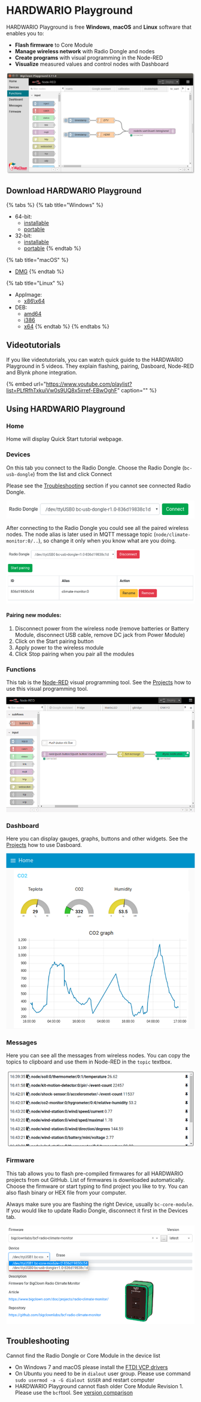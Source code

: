 # HARDWARIO Playground

HARDWARIO Playground is free **Windows**, **macOS** and **Linux** software that enables you to:

* **Flash firmware** to Core Module
* **Manage wireless network** with Radio Dongle and nodes
* **Create programs** with visual programming in the Node-RED
* **Visualize** measured values and control nodes with Dashboard

![](../.gitbook/assets/_basics_bigclown-playground_playground.png)

## Download HARDWARIO Playground

{% tabs %}
{% tab title="Windows" %}
* 64-bit:
  * [installable](https://github.com/bigclownlabs/bch-playground/releases/download/v1.1.0/bigclown-playground-1.1.0-win-setup-64bit.exe)
  * [portable](https://github.com/bigclownlabs/bch-playground/releases/download/v1.1.0/bigclown-playground-1.1.0-windows-64bit.exe)
* 32-bit:
  * [installable](https://github.com/bigclownlabs/bch-playground/releases/download/v1.1.0/bigclown-playground-1.1.0-win-setup-32bit.exe)
  * [portable](https://github.com/bigclownlabs/bch-playground/releases/download/v1.1.0/bigclown-playground-1.1.0-windows-32bit.exe)
{% endtab %}

{% tab title="macOS" %}
* [DMG](https://github.com/bigclownlabs/bch-playground/releases/download/v1.1.0/bigclown-playground-1.1.0-macos.dmg)
{% endtab %}

{% tab title="Linux" %}
* AppImage:
  * [x86\x64](https://github.com/bigclownlabs/bch-playground/releases/download/v1.1.0/bigclown-playground-1.1.0-linux-x86_64.AppImage)
* DEB:
  * [amd64](https://github.com/bigclownlabs/bch-playground/releases/download/v1.1.0/bigclown-playground-1.1.0-linux-amd64.deb)
  * [i386](https://github.com/bigclownlabs/bch-playground/releases/download/v1.1.0/bigclown-playground-1.1.0-linux-i386.deb)
  * [x64](https://github.com/bigclownlabs/bch-playground/releases/download/v1.1.0/bigclown-playground-1.1.0-linux-x64.tar.gz)
{% endtab %}
{% endtabs %}

## Videotutorials

If you like videotutorials, you can watch quick guide to the HARDWARIO Playground in 5 videos. They explain flashing, pairing, Dasboard, Node-RED and Blynk phone integration.

{% embed url="https://www.youtube.com/playlist?list=PLfRfhTxkuiVw0s9UQ8x5irref-EBwOghF" caption="" %}

## Using HARDWARIO Playground

### Home

Home will display Quick Start tutorial webpage.

### Devices

On this tab you connect to the Radio Dongle. Choose the Radio Dongle \(`bc-usb-dongle`\) from the list and click Connect

Please see the [Troubleshooting](bigclown-playground.md#troubleshooting) section if you cannot see connected Radio Dongle.

![](../.gitbook/assets/_basics_bigclown-playground_devices-connect.png)

After connecting to the Radio Dongle you could see all the paired wireless nodes. The node alias is later used in MQTT message topic \(`node/climate-monitor:0/..`\), so change it only when you know what are you doing.

![](../.gitbook/assets/_basics_bigclown-playground_devices-paired.png)

#### Pairing new modules:

1. Disconnect power from the wireless node \(remove batteries or Battery Module, disconnect USB cable, remove DC jack from Power Module\)
2. Click on the Start pairing button
3. Apply power to the wireless module
4. Click Stop pairing when you pair all the modules

### Functions

This tab is the [Node-RED](https://nodered.org/about/) visual programming tool. See the [Projects](../projects/projects-overview.md) how to use this visual programming tool.

![](../.gitbook/assets/_basics_bigclown-playground_node-red.png)

### Dashboard

Here you can display gauges, graphs, buttons and other widgets. See the [Projects](../projects/projects-overview.md) how to use Dasboard.

![](../.gitbook/assets/_basics_bigclown-playground_dashboard.png)

### Messages

Here you can see all the messages from wireless nodes. You can copy the topics to clipboard and use them in Node-RED in the `topic` textbox.

![](../.gitbook/assets/_basics_bigclown-playground_messages.png)

### Firmware

This tab allows you to flash pre-compiled firmwares for all HARDWARIO projects from out GitHub. List of firmwares is downloaded automatically. Choose the firmware or start typing to find project you like to try. You can also flash binary or HEX file from your computer.

Always make sure you are flashing the right Device, usually `bc-core-module`. If you would like to update Radio Dongle, disconnect it first in the Devices tab.

![](../.gitbook/assets/_basics_bigclown-playground_firmware.png)

## Troubleshooting <a id="troubleshooting"></a>

Cannot find the Radio Dongle or Core Module in the device list

* On Windows 7 and macOS please install the [FTDI VCP drivers](https://www.ftdichip.com/Drivers/VCP.htm)
* On Ubuntu you need to be in `dialout` user group. Please use command `sudo usermod -a -G dialout $USER` and restart computer
* HARDWARIO Playground cannot flash older Core Module Revision 1. Please use the `bcf`tool. See [version comparison](../hardware/core-module-r1-and-r2-comparison.md)

